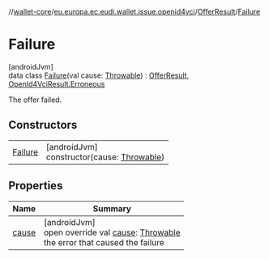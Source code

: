//[wallet-core](../../../../index.md)/[eu.europa.ec.eudi.wallet.issue.openid4vci](../../index.md)/[OfferResult](../index.md)/[Failure](index.md)

# Failure

[androidJvm]\
data class [Failure](index.md)(val cause: [Throwable](https://kotlinlang.org/api/latest/jvm/stdlib/kotlin/-throwable/index.html)) : [OfferResult](../index.md), [OpenId4VciResult.Erroneous](../../-open-id4-vci-result/-erroneous/index.md)

The offer failed.

## Constructors

| | |
|---|---|
| [Failure](-failure.md) | [androidJvm]<br>constructor(cause: [Throwable](https://kotlinlang.org/api/latest/jvm/stdlib/kotlin/-throwable/index.html)) |

## Properties

| Name | Summary |
|---|---|
| [cause](cause.md) | [androidJvm]<br>open override val [cause](cause.md): [Throwable](https://kotlinlang.org/api/latest/jvm/stdlib/kotlin/-throwable/index.html)<br>the error that caused the failure |

